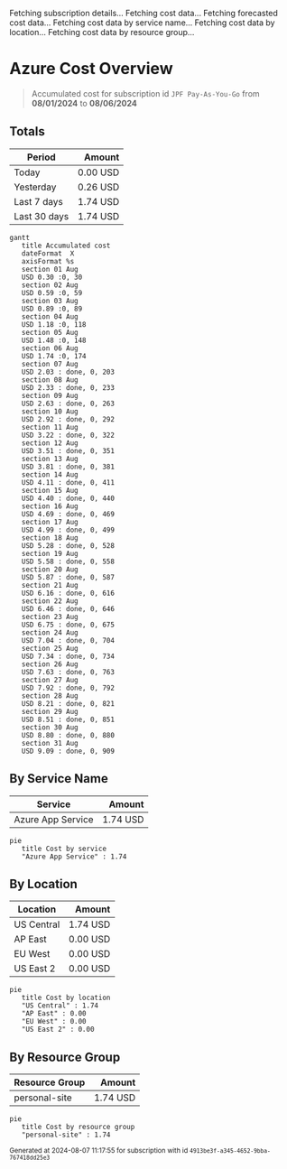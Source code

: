 Fetching subscription details...
Fetching cost data...
Fetching forecasted cost data...
Fetching cost data by service name...
Fetching cost data by location...
Fetching cost data by resource group...
# Azure Cost Overview

> Accumulated cost for subscription id `JPF Pay-As-You-Go` from **08/01/2024** to **08/06/2024**

## Totals

|Period|Amount|
|---|---:|
|Today|0.00 USD|
|Yesterday|0.26 USD|
|Last 7 days|1.74 USD|
|Last 30 days|1.74 USD|

```mermaid
gantt
   title Accumulated cost
   dateFormat  X
   axisFormat %s
   section 01 Aug
   USD 0.30 :0, 30
   section 02 Aug
   USD 0.59 :0, 59
   section 03 Aug
   USD 0.89 :0, 89
   section 04 Aug
   USD 1.18 :0, 118
   section 05 Aug
   USD 1.48 :0, 148
   section 06 Aug
   USD 1.74 :0, 174
   section 07 Aug
   USD 2.03 : done, 0, 203
   section 08 Aug
   USD 2.33 : done, 0, 233
   section 09 Aug
   USD 2.63 : done, 0, 263
   section 10 Aug
   USD 2.92 : done, 0, 292
   section 11 Aug
   USD 3.22 : done, 0, 322
   section 12 Aug
   USD 3.51 : done, 0, 351
   section 13 Aug
   USD 3.81 : done, 0, 381
   section 14 Aug
   USD 4.11 : done, 0, 411
   section 15 Aug
   USD 4.40 : done, 0, 440
   section 16 Aug
   USD 4.69 : done, 0, 469
   section 17 Aug
   USD 4.99 : done, 0, 499
   section 18 Aug
   USD 5.28 : done, 0, 528
   section 19 Aug
   USD 5.58 : done, 0, 558
   section 20 Aug
   USD 5.87 : done, 0, 587
   section 21 Aug
   USD 6.16 : done, 0, 616
   section 22 Aug
   USD 6.46 : done, 0, 646
   section 23 Aug
   USD 6.75 : done, 0, 675
   section 24 Aug
   USD 7.04 : done, 0, 704
   section 25 Aug
   USD 7.34 : done, 0, 734
   section 26 Aug
   USD 7.63 : done, 0, 763
   section 27 Aug
   USD 7.92 : done, 0, 792
   section 28 Aug
   USD 8.21 : done, 0, 821
   section 29 Aug
   USD 8.51 : done, 0, 851
   section 30 Aug
   USD 8.80 : done, 0, 880
   section 31 Aug
   USD 9.09 : done, 0, 909
```

## By Service Name

|Service|Amount|
|---|---:|
|Azure App Service|1.74 USD|

```mermaid
pie
   title Cost by service
   "Azure App Service" : 1.74
```

## By Location

|Location|Amount|
|---|---:|
|US Central|1.74 USD|
|AP East|0.00 USD|
|EU West|0.00 USD|
|US East 2|0.00 USD|

```mermaid
pie
   title Cost by location
   "US Central" : 1.74
   "AP East" : 0.00
   "EU West" : 0.00
   "US East 2" : 0.00
```

## By Resource Group

|Resource Group|Amount|
|---|---:|
|personal-site|1.74 USD|

```mermaid
pie
   title Cost by resource group
   "personal-site" : 1.74
```

<sup>Generated at 2024-08-07 11:17:55 for subscription with id `4913be3f-a345-4652-9bba-767418dd25e3`</sup>
